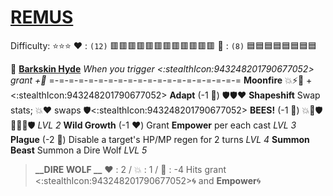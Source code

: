 # [__**REMUS**__](<https://youtu.be/IqAeSUeaVtY>) 
Difficulty: ⭐⭐⭐
:heart: : `(12)` :red_square::red_square::red_square::red_square::red_square::red_square::red_square::red_square::red_square::red_square::red_square::red_square:
:large_blue_diamond: : `(8)`   :blue_square::blue_square::blue_square::blue_square::blue_square::blue_square::blue_square::blue_square:

 :deer:  [**Barkskin Hyde**](https://media.discordapp.net/attachments/1056365502101979146/1168051984532775033/Remus.jpg?ex=65505c2e&is=653de72e&hm=0670dfc75fb3a775a52ba3beceb65e5e3ac6c1bcf87c8e2a69768cf505d9194f&=)
*When you trigger  <:stealthIcon:943248201790677052> grant +:large_blue_diamond:*
=-=-=-=-=-=-=-=-=-=-=-=-=-=-=-=-=-=-=-=
**Moonfire** :boom::zap::twisted_rightwards_arrows: +<:stealthIcon:943248201790677052>
**Adapt** (-1 :large_blue_diamond:) :shield::shield::heart:
**Shapeshift** Swap stats; :boom::heart: swaps :shield:<:stealthIcon:943248201790677052>
**BEES!** (-1 :large_blue_diamond:) :boom::twisted_rightwards_arrows::shield::twisted_rightwards_arrows::boom::twisted_rightwards_arrows::shield: *LVL 2*
**Wild Growth** (-1 :heart:) Grant __Empower__ per each cast *LVL 3*
**Plague** (-2 :large_blue_diamond:) Disable a target's HP/MP regen for 2 turns *LVL 4*
**Summon Beast** Summon a Dire Wolf *LVL 5*
> **__DIRE WOLF __**
> ﻿:heart:﻿ : 2 / :boom:﻿ : 1 / :large_blue_diamond:﻿ : -4
> Hits grant <:stealthIcon:943248201790677052>:cyclone: and __Empower__:cyclone:
